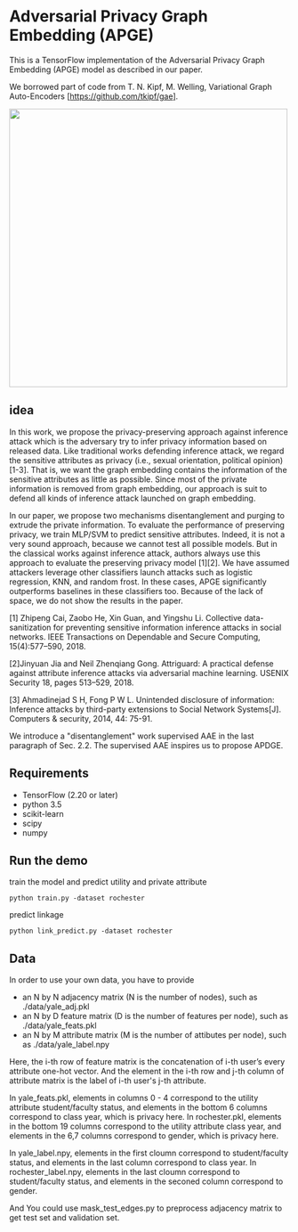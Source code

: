 Adversarial Privacy Graph Embedding (APGE)
============

This is a TensorFlow implementation of the Adversarial Privacy Graph Embedding (APGE) model as described in our paper.

We borrowed part of code from T. N. Kipf, M. Welling, Variational Graph Auto-Encoders [https://github.com/tkipf/gae].

 <p align =“center”>
    <image  src=figure.png width=500 />
 </p>

## idea

In this work, we propose the privacy-preserving approach against inference attack which is the adversary try to infer privacy information based on released data. Like traditional works defending inference attack, we regard the sensitive attributes as privacy (i.e., sexual orientation, political opinion)[1-3]. That is, we want the graph embedding contains the information of the sensitive attributes as little as possible. Since most of the private information is removed from graph embedding, our approach is suit to defend all kinds of inference attack launched on graph embedding.


In our paper, we propose two mechanisms disentanglement and purging to extrude the private information. To evaluate the performance of preserving privacy, we train MLP/SVM to predict sensitive attributes. Indeed, it is not a very sound approach, because we cannot test all possible models. But in the classical works against inference attack, authors always use this approach to evaluate the preserving privacy model [1][2].  We have assumed attackers leverage other classifiers launch attacks such as logistic regression, KNN, and random frost. In these cases, APGE significantly outperforms baselines in these classifiers too. Because of the lack of space, we do not show the results in the paper.

[1] Zhipeng Cai, Zaobo He, Xin Guan, and Yingshu Li. Collective data-sanitization for preventing sensitive information inference attacks in social networks. IEEE Transactions on Dependable and Secure Computing, 15(4):577–590, 2018.

[2]Jinyuan Jia and Neil Zhenqiang Gong. Attriguard: A practical defense against attribute inference attacks via adversarial machine learning. USENIX Security 18, pages 513–529, 2018.

[3] Ahmadinejad S H, Fong P W L. Unintended disclosure of information: Inference attacks by third-party extensions to Social Network Systems[J]. Computers \& security, 2014, 44: 75-91.


We introduce a "disentanglement" work supervised AAE in the last paragraph of Sec. 2.2. The supervised AAE inspires us to propose APDGE. 






## Requirements
* TensorFlow (2.20 or later)
* python 3.5
* scikit-learn
* scipy
* numpy


## Run the demo


train the model and predict utility and private attribute
```
python train.py -dataset rochester
```

predict linkage
```
python link_predict.py -dataset rochester
```



## Data

In order to use your own data, you have to provide 
* an N by N adjacency matrix (N is the number of nodes), such as ./data/yale_adj.pkl
* an N by D feature matrix (D is the number of features per node), such as ./data/yale_feats.pkl
* an N by M attribute matrix (M is the number of attibutes per node), such as ./data/yale_label.npy

Here, the i-th row of feature matrix is the concatenation of i-th user’s every attribute one-hot vector. And the element in the i-th row and j-th column of attribute matrix is the label of i-th user's j-th attribute.

In yale_feats.pkl, elements in columns 0 - 4 correspond to the utility attribute student/faculty status, and elements in the bottom 6 columns correspond to class year, which is privacy here. 
In rochester.pkl, elements in the bottom 19 columns correspond to the utility attribute class year, and elements in the 6,7 columns correspond to gender, which is privacy here.

In yale_label.npy, elements in the first cloumn  correspond to student/faculty status, and elements in the last column correspond to class year.
In rochester_label.npy, elements in the last cloumn  correspond to student/faculty status, and elements in the seconed column correspond to gender.

And You could use mask_test_edges.py to preprocess adjacency matrix to get test set and validation set.



